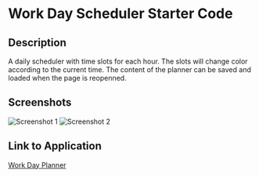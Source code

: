 # Work Day Scheduler Starter Code

## Description
A daily scheduler with time slots for each hour. The slots will change color according to the current time. The content of the planner can be saved and loaded when the page is reopenned. 

## Screenshots
![Screenshot 1](Screenshot1.jpg)
![Screenshot 2](Screenshot2.jpg)

## Link to Application
[Work Day Planner](https://ethanc29.github.io/Work-Day-Planner/)

